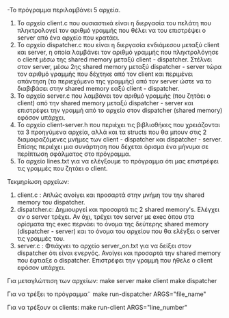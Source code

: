 -To πρόγραμμα περιλαμβάνει 5 αρχεία. 
1) Το αρχείο client.c που ουσιαστικά είναι η διεργασία του πελάτη
που πληκτρολογεί τον αριθμό γραμμής που θέλει να του επιστρέψει ο 
server από ένα αρχείο που κρατάει.
2) Το αρχείο dispatcher.c που είναι η διεργασία ενδιάμεσου μεταξύ 
client και server, η οποία λαμβάνει τον αριθμό γραμμής που πληκτρολόγησε 
ο client μέσω της shared memory μεταξύ client - dispatcher. Στέλνει
στον server, μέσω 2ης shared memory μεταξύ dispatcher - server τώρα
τον αριθμό γραμμής που δέχτηκε από τον client και περιμένει απάντηση
(το περιεχόμενο της γραμμής) από τον server ώστε να το διαβιβάσει
στην shared memory εαξύ client - dispatcher.
3) Το αρχείο server.c που λαμβάνει τον αριθμό γραμμής (που ζητάει ο 
client) από την shared memory μεταξύ dispatcher - server και επιστρέφει
την γραμμή από το αρχείο στον dispatcher (shared memory) εφόσον υπάρχει.
4) Το αρχείο client-server.h που περιέχει τις βιβλιοθήκες που χρειάζονται
τα 3 προηγύμενα αρχεία, αλλά και τα structs που θα μπουν στις 2
διαμοιραζόμενες μνήμες των client - dispatcher και dispatcher - server.
Επίσης περιέχει μια συνάρτηση που δέχεται όρισμα ένα μήνυμα σε περίπτωση
σφάλματος στο πρόγραμμα.
5) Το αρχείο lines.txt για να ελέγξουμε το πρόγραμμα ότι μας επιστρέφει 
τις γραμμές που ζητάει ο client.


Τεκμηρίωση αρχείων:
1) client.c : Απλώς ανοίγει και προσαρτά στην μνήμη 
του την shared memory του dispatcher.
2) dispatcher.c: Δημιουργεί και προσαρτά τις 2 shared memory's.
Ελέγχει αν ο server τρέχει. Αν όχι, τρέχει τον server με exec όπου στα ορίσματα της
exec περνάει το όνομα της δεύτερης shared memory (dispatcher - server) και το όνομα 
του αρχείου που θα ελέγξει ο server τις γραμμές του.
3) server.c : Φτιάχνει το αρχείο server_on.txt για να δείξει στον dispatcher ότι είναι ενεργός.
Ανοίγει και προσαρτά την shared memory που έφτιαξε ο dispatcher.
Επιστρέφει την γραμμή που ήθελε ο client εφόσον υπάρχει.


Για μεταγλώττιση των αρχείων:
make server
make client
make dispatcher

Για να τρέξει το πρόγραμμα¨
make run-dispatcher ARGS="file_name"

Για να τρέξουν οι clients:
make run-client ARGS="line_number"
